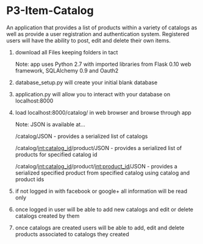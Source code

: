 # P3-Item-Catalog

An application that provides a list of products within a variety of catalogs as well as provide a user registration and authentication system. Registered users will have the ability to post, edit and delete their own items.

1. download all Files keeping folders in tact
    
    Note: app uses Python 2.7 with imported libraries from Flask 0.10 web framework, SQLAlchemy 0.9 and Oauth2

2. database_setup.py will create your initial blank database

3. application.py will allow you to interact with your database on localhost:8000

4. load localhost:8000/catalog/ in web browser and browse through app
    
    Note: JSON is available at...

      /catalog/JSON - provides a serialized list of catalogs
      
      /catalog/<int:catalog_id>/product/JSON - provides a serialized list of products for specified catalog id
      
      /catalog/<int:catalog_id>/product/<int:product_id>/JSON - provides a serialized specified product from specified catalog using catalog and product ids

5. if not logged in with facebook or google+ all information will be read only

6. once logged in user will be able to add new catalogs and edit or delete catalogs created by them

7. once catalogs are created users will be able to add, edit and delete products associated to catalogs they created
